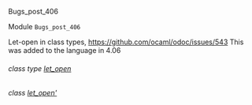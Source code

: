 Bugs_post_406

Module `Bugs_post_406`

Let-open in class types, https://github.com/ocaml/odoc/issues/543 This was
added to the language in 4.06

<a id="class-type-let_open"></a>

###### class type  [let_open](Bugs_post_406.class-type-let_open.md)

<a id="class-let_open'"></a>

###### class  [let_open'](Bugs_post_406.let_open'.md)
